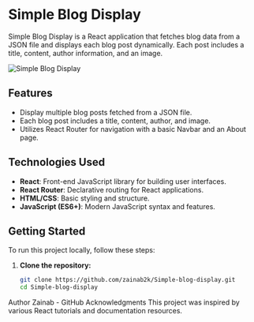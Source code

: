 # Simple Blog Display

Simple Blog Display is a React application that fetches blog data from a JSON file and displays each blog post dynamically. Each post includes a title, content, author information, and an image.

![Simple Blog Display](demo.png)

## Features

- Display multiple blog posts fetched from a JSON file.
- Each blog post includes a title, content, author, and image.
- Utilizes React Router for navigation with a basic Navbar and an About page.

## Technologies Used

- **React**: Front-end JavaScript library for building user interfaces.
- **React Router**: Declarative routing for React applications.
- **HTML/CSS**: Basic styling and structure.
- **JavaScript (ES6+)**: Modern JavaScript syntax and features.

## Getting Started

To run this project locally, follow these steps:

1. **Clone the repository:**

   ```bash
   git clone https://github.com/zainab2k/Simple-blog-display.git
   cd Simple-blog-display

Author
Zainab - GitHub
Acknowledgments
This project was inspired by various React tutorials and documentation resources.

